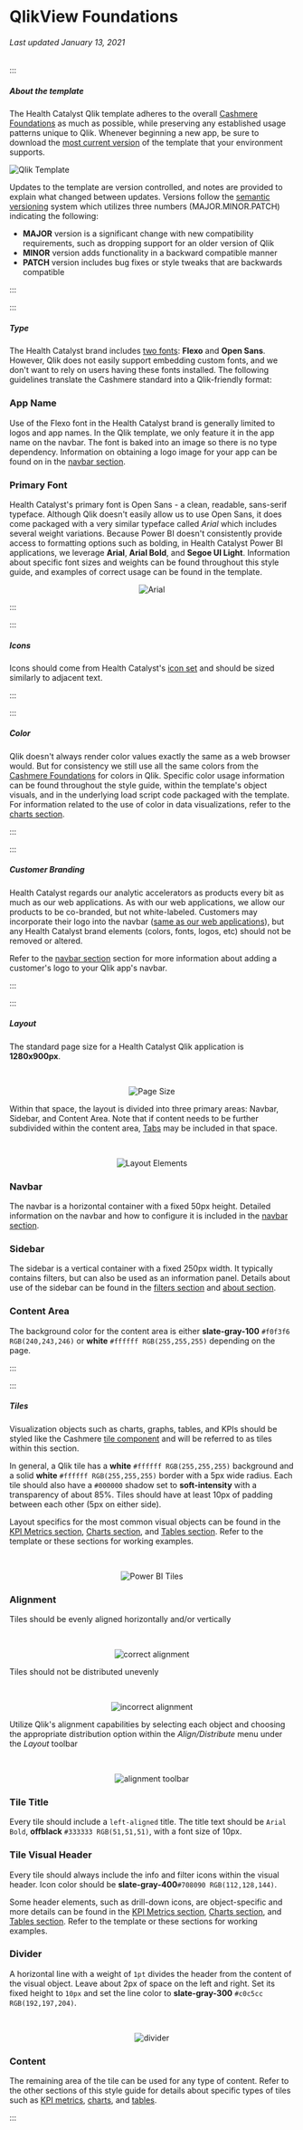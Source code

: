 # QlikView Foundations

###### Last updated January 13, 2021

:::

##### About the template

The Health Catalyst Qlik template adheres to the overall [Cashmere Foundations](/foundations) as much as possible, while preserving any established usage patterns unique to Qlik.
Whenever beginning a new app, be sure to download the [most current version](/analytics/qlik-template) of the template that your environment supports.

![Qlik Template](./assets/analytics/powerbi/pbi-template.png "Qlik Template")

Updates to the template are version controlled, and notes are provided to explain what changed between updates.
Versions follow the [semantic versioning](https://semver.org/) system which utilizes three numbers (MAJOR.MINOR.PATCH) indicating the following:

- **MAJOR** version is a significant change with new compatibility requirements, such as dropping support for an older version of Qlik
- **MINOR** version adds functionality in a backward compatible manner
- **PATCH** version includes bug fixes or style tweaks that are backwards compatible

:::

:::

##### Type

The Health Catalyst brand includes [two fonts](/foundations/typography): **Flexo** and **Open Sans**. However, Qlik does not easily support embedding custom fonts, and we don't want to rely on users having these fonts installed. The following guidelines translate the Cashmere standard into a Qlik-friendly format:

### App Name

Use of the Flexo font in the Health Catalyst brand is generally limited to logos and app names. In the Qlik template, we only feature it in the app name on the navbar. The font is baked into an image so there is no type dependency. Information on obtaining a logo image for your app can be found on in the [navbar section](/analytics/qlik-navbar).

### Primary Font

Health Catalyst's primary font is Open Sans - a clean, readable, sans-serif typeface.
Although Qlik doesn't easily allow us to use Open Sans, it does come packaged with a very similar typeface called *Arial* which includes several weight variations. Because Power BI doesn't consistently provide access to formatting options such as bolding, 
in Health Catalyst Power BI applications, we leverage **Arial**, **Arial Bold**, and **Segoe UI Light**.
Information about specific font sizes and weights can be found throughout this style guide, and examples of correct usage can be found in the template.

<div style="text-align:center">

![Arial](/assets/analytics/qlik/arial_1.png "Arial Typeface")

</div>

:::

:::

##### Icons
Icons should come from Health Catalyst's [icon set](https://cashmere.healthcatalyst.net/styles/icons) and should be sized similarly to adjacent text.

:::

:::

##### Color

Qlik doesn't always render color values exactly the same as a web browser would.
But for consistency we still use all the same colors from the [Cashmere Foundations](/foundations/color) for colors in Qlik.
Specific color usage information can be found throughout the style guide, within the template's object visuals, and in the underlying load script code packaged with the template.
For information related to the use of color in data visualizations, refer to the [charts section](/analytics/qlik-charts).

:::

:::

##### Customer Branding

Health Catalyst regards our analytic accelerators as products every bit as much as our web applications.
As with our web applications, we allow our products to be co-branded, but not white-labeled.
Customers may incorporate their logo into the navbar ([same as our web applications](/web/components/navbar/examples?section=navbar-cobrand)),
but any Health Catalyst brand elements (colors, fonts, logos, etc) should not be removed or altered.

Refer to the [navbar section](/analytics/qlik-navbar) section for more information about adding a customer's logo to your Qlik app's navbar.

:::

:::

##### Layout

The standard page size for a Health Catalyst Qlik application is **1280x900px**.

<div style="text-align:center"><br>

![Page Size](./assets/analytics/powerbi/pbi-page-size.png "Page Size")

</div>

Within that space, the layout is divided into three primary areas: Navbar, Sidebar, and Content Area.
Note that if content needs to be further subdivided within the content area, [Tabs](/analytics/qlik-tabs) may be included in that space.

<div style="text-align:center"><br>

![Layout Elements](./assets/analytics/tableau/layoutelements.png "Layout Elements")

</div>

### Navbar

The navbar is a horizontal container with a fixed 50px height.
Detailed information on the navbar and how to configure it is included in the [navbar section](/analytics/qlik-navbar).

### Sidebar

The sidebar is a vertical container with a fixed 250px width.
It typically contains filters, but can also be used as an information panel.
Details about use of the sidebar can be found in the [filters section](/analytics/qlik-filters) and [about section](/analytics/qlik-about).

### Content Area

The background color for the content area is either **slate-gray-100** `#f0f3f6 RGB(240,243,246)` or **white** `#ffffff RGB(255,255,255)` depending on the page.

:::

:::

##### Tiles

Visualization objects such as charts, graphs, tables, and KPIs should be styled like the Cashmere [tile component](/web/components/tile) and will be referred to as tiles within this section.

In general, a Qlik tile has a **white** `#ffffff RGB(255,255,255)` background and a solid **white** `#ffffff RGB(255,255,255)` border with a 5px wide radius. Each tile should also have a `#000000` shadow set to **soft-intensity** with a transparency of about 85%. Tiles should have at least 10px of padding between each other (5px on either side).

Layout specifics for the most common visual objects can be found in the [KPI Metrics section](/analytics/qlik-metrics), [Charts section](/analytics/qlik-charts), and [Tables section](/analytics/qlik-tables). Refer to the template or these sections for working examples.

<div style="text-align:center"><br>

![Power BI Tiles](./assets/analytics/powerbi/pbi-tile.png "Power BI Tiles")

</div>

### Alignment
Tiles should be evenly aligned horizontally and/or vertically 

<div style="text-align:center"><br>

![correct alignment](/assets/analytics/powerbi/pbi-alignment.png "Correct Alignment")

</div>

Tiles should not be distributed unevenly 

<div style="text-align:center"><br>

![incorrect alignment](/assets/analytics/powerbi/pbi-alignment-wrong.PNG "Incorrect Alignment")

</div>

Utilize Qlik's alignment capabilities by selecting each object and choosing the appropriate distribution option within the *Align/Distribute* menu under the *Layout* toolbar 

<div style="text-align:center"><br>

![alignment toolbar](/assets/analytics/qlik/qlik-alignment-how.PNG "How To Align")

</div>

### Tile Title
Every tile should include a `left-aligned` title. The title text should be `Arial Bold`, **offblack** `#333333 RGB(51,51,51)`, with a font size of 10px.

### Tile Visual Header

Every tile should always include the info and filter icons within the visual header.
Icon color should be **slate-gray-400**`#708090 RGB(112,128,144)`.

Some header elements, such as drill-down icons, are object-specific and more details can be found in the [KPI Metrics section](/analytics/qlik-metrics), [Charts section](/analytics/qlik-charts), and [Tables section](/analytics/qlik-tables). Refer to the template or these sections for working examples.

### Divider

A horizontal line with a weight of `1pt` divides the header from the content of the visual object. Leave about 2px of space on the left and right.
Set its fixed height to `10px` and set the line color to **slate-gray-300** `#c0c5cc RGB(192,197,204)`. 

<div style="text-align:center"><br>

![divider](/assets/analytics/qlik/qlik-chart.png "Qlik Divider")

</div>

### Content

The remaining area of the tile can be used for any type of content.
Refer to the other sections of this style guide for details about specific types of tiles such as [KPI metrics](/analytics/qlik-metrics), [charts](/analytics/qlik-charts), and [tables](/analytics/qlik-tables).

:::